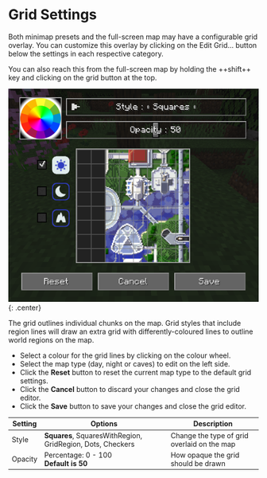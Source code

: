 # **Grid Settings**

Both minimap presets and the full-screen map may have a configurable grid overlay. You can customize this overlay by clicking on the Edit Grid… button below the settings in each respective category.

You can also reach this from the full-screen map by holding the ++shift++ key and clicking on the grid button at the top.

![Grid-Settings](../../img/settings/client/grid.png){: .center}


The grid outlines individual chunks on the map. Grid styles that include region lines will draw an extra grid with differently-coloured lines to outline world regions on the map.

- Select a colour for the grid lines by clicking on the colour wheel.
- Select the map type (day, night or caves) to edit on the left side.
- Click the **Reset** button to reset the current map type to the default grid settings.
- Click the **Cancel** button to discard your changes and close the grid editor.
- Click the **Save** button to save your changes and close the grid editor.

| Setting | Options                                                    | Description                                 |
|---------|------------------------------------------------------------|---------------------------------------------|
| Style   | **Squares**, SquaresWithRegion, GridRegion, Dots, Checkers | Change the type of grid overlaid on the map |
| Opacity | Percentage: 0 - 100 <br>**Default is 50**                  | How opaque the grid should be drawn         |
